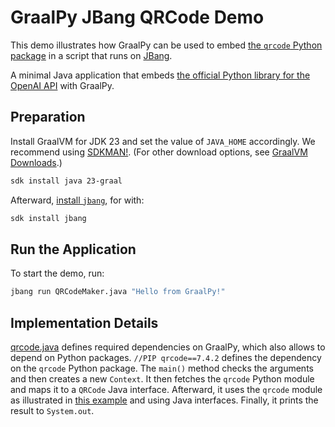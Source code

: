 # GraalPy JBang QRCode Demo

This demo illustrates how GraalPy can be used to embed [the `qrcode` Python package](https://pypi.org/project/qrcode/) in a script that runs on [JBang](https://www.jbang.dev/).

A minimal Java application that embeds [the official Python library for the OpenAI API](https://github.com/openai/openai-python) with GraalPy.

## Preparation

Install GraalVM for JDK 23 and set the value of `JAVA_HOME` accordingly.
We recommend using [SDKMAN!](https://sdkman.io/). (For other download options, see [GraalVM Downloads](https://www.graalvm.org/downloads/).)

```bash
sdk install java 23-graal
```

Afterward, [install `jbang`](https://www.jbang.dev/download/), for with:

```bash
sdk install jbang
```

## Run the Application

To start the demo, run:

```bash
jbang run QRCodeMaker.java "Hello from GraalPy!"
```

## Implementation Details

[qrcode.java](qrcode.java) defines required dependencies on GraalPy, which also allows to depend on Python packages.
`//PIP qrcode==7.4.2` defines the dependency on the `qrcode` Python package.
The `main()` method checks the arguments and then creates a new `Context`.
It then fetches the `qrcode` Python module and maps it to a `QRCode` Java interface.
Afterward, it uses the `qrcode` module as illustrated in [this example](https://github.com/lincolnloop/python-qrcode/tree/v7.4.2?tab=readme-ov-file#examples) and using Java interfaces.
Finally, it prints the result to `System.out`.
